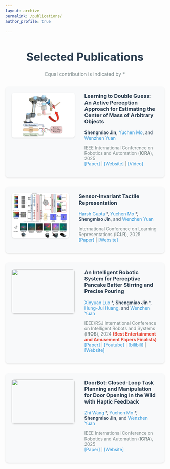 ```yaml
---
layout: archive
permalink: /publications/
author_profile: true

---
```


<div style="text-align: center; margin-bottom: 30px;">
  <h1 style="color: #2c3e50; font-size: 2.5em;">Selected Publications</h1>
  <p style="color: #7f8c8d; font-size: 1.1em;">Equal contribution is indicated by *</p>
</div>

<div style="background-color: #f8f9fa; padding: 20px; border-radius: 10px; margin-bottom: 30px; box-shadow: 0 2px 4px rgba(0,0,0,0.1);">
  <div style="display: flex; align-items: flex-start;">
    <img align="left" style="width:200px; height:140px; margin-right:30px; border-radius: 8px; box-shadow: 0 2px 4px rgba(0,0,0,0.1);" src="/images/active_t.png">
    <div>
      <h3 style="color: #2c3e50; margin-top: 0;">Learning to Double Guess: An Active Perception Approach for Estimating the Center of Mass of Arbitrary Objects</h3>
      <p style="color: #34495e; margin-bottom: 10px;">
        <strong>Shengmiao Jin</strong>, <a href="https://scholar.google.com/citations?user=zzpPyQwAAAAJ&hl=en" style="color: #3498db; text-decoration: none;">Yuchen Mo</a>, and <a href="https://siebelschool.illinois.edu/about/people/all-faculty/yuanwz" style="color: #3498db; text-decoration: none;">Wenzhen Yuan</a>
      </p>
      <p style="color: #7f8c8d;">
        IEEE International Conference on Robotics and Automation (<strong>ICRA</strong>), 2025<br>
        <a href="https://arxiv.org/pdf/2502.02663" style="color: #3498db; text-decoration: none;">[Paper]</a> | 
        <a href="https://leumasnij.github.io/double_guessing/" style="color: #3498db; text-decoration: none;">[Website]</a> | 
        <a href="https://youtu.be/ZNsIUE29w_c" style="color: #3498db; text-decoration: none;">[Video]</a>
      </p>
    </div>
  </div>
</div>

<div style="background-color: #f8f9fa; padding: 20px; border-radius: 10px; margin-bottom: 30px; box-shadow: 0 2px 4px rgba(0,0,0,0.1);">
  <div style="display: flex; align-items: flex-start;">
    <img align="left" style="width:200px; height:140px; margin-right:30px; border-radius: 8px; box-shadow: 0 2px 4px rgba(0,0,0,0.1);" src="/images/sitr.png">
    <div>
      <h3 style="color: #2c3e50; margin-top: 0;">Sensor-Invariant Tactile Representation</h3>
      <p style="color: #34495e; margin-bottom: 10px;">
        <a href="https://hgupt3.github.io" style="color: #3498db; text-decoration: none;">Harsh Gupta</a> *, 
        <a href="https://scholar.google.com/citations?user=zzpPyQwAAAAJ&hl=en" style="color: #3498db; text-decoration: none;">Yuchen Mo</a> *, 
        <strong>Shengmiao Jin</strong>, and 
        <a href="https://siebelschool.illinois.edu/about/people/all-faculty/yuanwz" style="color: #3498db; text-decoration: none;">Wenzhen Yuan</a>
      </p>
      <p style="color: #7f8c8d;">
        International Conference on Learning Representations (<strong>ICLR</strong>), 2025<br>
        <a href="https://arxiv.org/pdf/2502.19638" style="color: #3498db; text-decoration: none;">[Paper]</a> | 
        <a href="https://hgupt3.github.io/sitr/" style="color: #3498db; text-decoration: none;">[Website]</a>
      </p>
    </div>
  </div>
</div>

<div style="background-color: #f8f9fa; padding: 20px; border-radius: 10px; margin-bottom: 30px; box-shadow: 0 2px 4px rgba(0,0,0,0.1);">
  <div style="display: flex; align-items: flex-start;">
    <img align="left" style="width:200px; height:140px; margin-right:30px; border-radius: 8px; box-shadow: 0 2px 4px rgba(0,0,0,0.1);" src="/images/pouring.gif">
    <div>
      <h3 style="color: #2c3e50; margin-top: 0;">An Intelligent Robotic System for Perceptive Pancake Batter Stirring and Precise Pouring</h3>
      <p style="color: #34495e; margin-bottom: 10px;">
        <a href="https://luoxinyuan.github.io" style="color: #3498db; text-decoration: none;">Xinyuan Luo</a> *, 
        <strong>Shengmiao Jin</strong> *, 
        <a href="https://joehjhuang.github.io/" style="color: #3498db; text-decoration: none;">Hung-Jui Huang</a>, and 
        <a href="https://siebelschool.illinois.edu/about/people/all-faculty/yuanwz" style="color: #3498db; text-decoration: none;">Wenzhen Yuan</a>
      </p>
      <p style="color: #7f8c8d;">
        IEEE/RSJ International Conference on Intelligent Robots and Systems (<strong>IROS</strong>), 2024 
        <span style="color: #e74c3c; font-weight: bold;">(Best Entertainment and Amusement Papers Finalists)</span><br>
        <a href="https://ieeexplore.ieee.org/stamp/stamp.jsp?tp=&arnumber=10802841" style="color: #3498db; text-decoration: none;">[Paper]</a> | 
        <a href="https://www.youtube.com/watch?si=ikU3lOzVro_94tGz&v=-295mNAnFLk&feature=youtu.be" style="color: #3498db; text-decoration: none;">[Youtube]</a> | 
        <a href="https://www.bilibili.com/video/BV1qChee8Ewg" style="color: #3498db; text-decoration: none;">[bilibili]</a> | 
        <a href="https://luoxinyuan.github.io/pancake/" style="color: #3498db; text-decoration: none;">[Website]</a>
      </p>
    </div>
  </div>
</div>

<div style="background-color: #f8f9fa; padding: 20px; border-radius: 10px; margin-bottom: 30px; box-shadow: 0 2px 4px rgba(0,0,0,0.1);">
  <div style="display: flex; align-items: flex-start;">
    <img align="left" style="width:200px; height:140px; margin-right:30px; border-radius: 8px; box-shadow: 0 2px 4px rgba(0,0,0,0.1);" src="/images/doorbot.gif">
    <div>
      <h3 style="color: #2c3e50; margin-top: 0;">DoorBot: Closed-Loop Task Planning and Manipulation for Door Opening in the Wild with Haptic Feedback</h3>
      <p style="color: #34495e; margin-bottom: 10px;">
        <a href="https://tx-leo.github.io" style="color: #3498db; text-decoration: none;">Zhi Wang</a> *, 
        <a href="https://scholar.google.com/citations?user=zzpPyQwAAAAJ&hl=en" style="color: #3498db; text-decoration: none;">Yuchen Mo</a> *, 
        <strong>Shengmiao Jin</strong>, and 
        <a href="https://siebelschool.illinois.edu/about/people/all-faculty/yuanwz" style="color: #3498db; text-decoration: none;">Wenzhen Yuan</a>
      </p>
      <p style="color: #7f8c8d;">
        IEEE International Conference on Robotics and Automation (<strong>ICRA</strong>), 2025<br>
        <a href="https://tx-leo.github.io/data/ICRA2025_DoorBot.pdf" style="color: #3498db; text-decoration: none;">[Paper]</a> | 
        <a href="https://tx-leo.github.io/DoorBot/" style="color: #3498db; text-decoration: none;">[Website]</a>
      </p>
    </div>
  </div>
</div>



